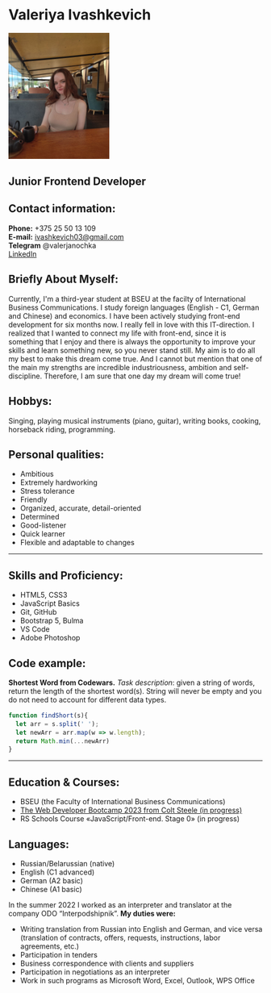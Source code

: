 # Valeriya Ivashkevich
<img src="img/myphoto.jpg" alt="my photo" width="200"/>

## Junior Frontend Developer

## Contact information:

**Phone:** +375 25 50 13 109\
**E-mail:** ivashkevich03@gmail.com\
**Telegram** @valerjanochka\
[LinkedIn](https://www.linkedin.com/in/%D0%B2%D0%B0%D0%BB%D0%B5%D1%80%D0%B8%D1%8F-%D0%B8%D0%B2%D0%B0%D1%88%D0%BA%D0%B5%D0%B2%D0%B8%D1%87-a19124256/)

## Briefly About Myself:
Currently, I'm a third-year student at BSEU at the facilty of International Business Communications. I study foreign languages (English - С1, German and Chinese) and economics. I have been actively studying front-end development for six months now. I really fell in love with this IT-direction. I realized that I wanted to connect my life with front-end, since it is something that I enjoy and there is always the opportunity to improve your skills and learn something new, so you never stand still. My aim is to do all my best to make this dream come true. And I cannot but mention that one of the main my strengths are incredible industriousness, ambition and self-discipline. Therefore, I am sure that one day my dream will come true!


## Hobbys:
Singing, playing musical instruments (piano, guitar), writing books, cooking, horseback riding, programming.

## Personal qualities:
-	Ambitious
-	Extremely hardworking
-	Stress tolerance
-	Friendly
-	Organized, accurate, detail-oriented
-	Determined
-	Good-listener
-	Quick learner
-	Flexible and adaptable to changes
***
## Skills and Proficiency:
- HTML5, CSS3
- JavaScript Basics
- Git, GitHub
- Bootstrap 5, Bulma
- VS Code
- Adobe Photoshop

## Code example:
**Shortest Word from Codewars.** *Task description*: given a string of words, return the length of the shortest word(s). String will never be empty and you do not need to account for different data types.
```javascript
function findShort(s){
  let arr = s.split(' ');
  let newArr = arr.map(w => w.length);
  return Math.min(...newArr)
}
```
***
## Education & Courses:
- BSEU (the Faculty of International Business Communications)
- [The Web Developer Bootcamp 2023 from Colt Steele (in progress)](https://www.udemy.com/course/the-web-developer-bootcamp/)
- RS Schools Course «JavaScript/Front-end. Stage 0» (in progress)

## Languages:
- Russian/Belarussian (native)
- English (C1 advanced)
- German (A2 basic)
- Chinese (A1 basic)

In the summer 2022 I worked as an interpreter and translator at the company ODO “Interpodshipnik”. **My duties were:**
- Writing translation from Russian into English and German, and vice versa (translation of contracts, offers, requests, instructions, labor agreements, etc.)
-	Participation in tenders
-	Business correspondence with clients and suppliers
-	Participation in negotiations as an interpreter
-	Work in such programs as Microsoft Word, Excel, Outlook, WPS Office
